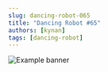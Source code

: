 ```yaml
---
slug: dancing-robot-065
title: "Dancing Robot #65"
authors: [kynan]
tags: [dancing-robot]
---
```


![Example banner](/img/stories/dancing-robot/065.png)
